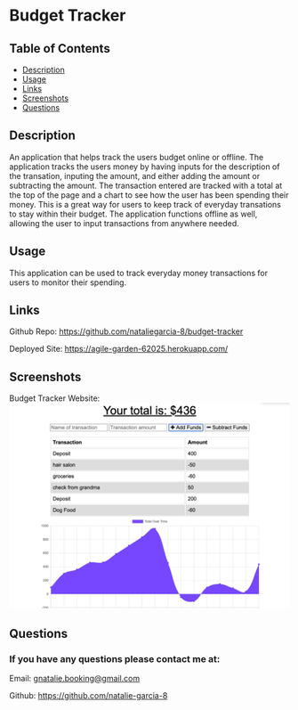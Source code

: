 # Budget Tracker

## Table of Contents
* [Description](#description)
* [Usage](#usage)
* [Links](#links)
* [Screenshots](#screenshots)
* [Questions](#questions)

## Description
An application that helps track the users budget online or offline. The application tracks the users money by having inputs for the description of the transation, inputing the amount, and either adding the amount or subtracting the amount. The transaction entered are tracked with a total at the top of the page and a chart to see how the user has been spending their money. This is a great way for users to keep track of everyday transations to stay within their budget. The application functions offline as well, allowing the user to input transactions from anywhere needed.


## Usage
This application can be used to track everyday money transactions for users to monitor their spending. 

## Links
Github Repo: https://github.com/nataliegarcia-8/budget-tracker

Deployed Site: https://agile-garden-62025.herokuapp.com/


## Screenshots
Budget Tracker Website:
<img src="img/home.png" alt="home screen image">


## Questions 
### If you have any questions please contact me at:
Email: gnatalie.booking@gmail.com

Github: https://github.com/natalie-garcia-8